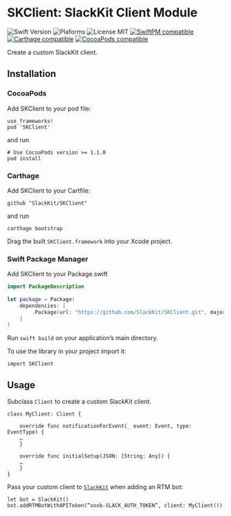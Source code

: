 # SKClient: SlackKit Client Module
![Swift Version](https://img.shields.io/badge/Swift-3.1.1-orange.svg)
![Plaforms](https://img.shields.io/badge/Platforms-macOS,iOS,tvOS,Linux-lightgrey.svg)
![License MIT](https://img.shields.io/badge/License-MIT-lightgrey.svg)
[![SwiftPM compatible](https://img.shields.io/badge/SwiftPM-compatible-brightgreen.svg)](https://github.com/apple/swift-package-manager)
[![Carthage compatible](https://img.shields.io/badge/Carthage-compatible-brightgreen.svg)](https://github.com/Carthage/Carthage)
[![CocoaPods compatible](https://img.shields.io/badge/CocoaPods-compatible-brightgreen.svg)](https://cocoapods.org)

Create a custom SlackKit client.

## Installation

### CocoaPods

Add SKClient to your pod file:

```
use_frameworks!
pod 'SKClient'
```
and run

```
# Use CocoaPods version >= 1.1.0
pod install
```

### Carthage

Add SKClient to your Cartfile:

```
github "SlackKit/SKClient"
```
and run

```
carthage bootstrap
```

Drag the built `SKClient.framework` into your Xcode project.

### Swift Package Manager

Add SKClient to your Package.swift

```swift
import PackageDescription
  
let package = Package(
	dependencies: [
		.Package(url: "https://github.com/SlackKit/SKClient.git", majorVersion: 4)
	]
)
```

Run `swift build` on your application’s main directory.

To use the library in your project import it:

```
import SKClient
```

## Usage
Subclass `Client` to create a custom SlackKit client.

```
class MyClient: Client {

    override func notificationForEvent(_ event: Event, type: EventType) {
    …
    }

	override func initialSetup(JSON: [String: Any]) {
	…
	}
}
```

Pass your custom client to [`SlackKit`](https://www.github.com/SlackKit/SlackKit) when adding an RTM bot:

```
let bot = SlackKit()
bot.addRTMBotWithAPIToken(“xoxb-SLACK_AUTH_TOKEN”, client: MyClient())
```
